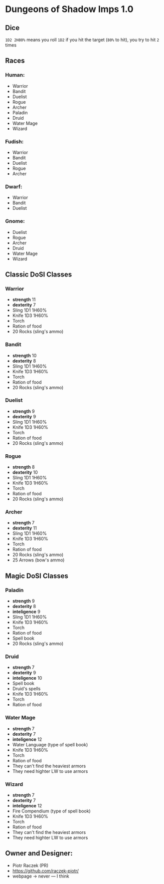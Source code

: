 # Dungeons of Shadow Imps 1.0
## Dice
`1D2 2H80%` means
you roll `1D2` if you hit the target (`80%` to hit), you try to hit `2` times
## Races
### Human:
-  Warrior
-  Bandit
-  Duelist
-  Rogue
-  Archer
-  Paladin
-  Druid
-  Water Mage
-  Wizard
### Fudish:
-  Warrior
-  Bandit
-  Duelist
-  Rogue
-  Archer
### Dwarf:
-  Warrior
-  Bandit
-  Duelist
### Gnome:
-  Duelist
-  Rogue
-  Archer
-  Druid
-  Water Mage
-  Wizard
## Classic DoSI Classes
### Warrior
-  **strength** 11
-  **dexterity** 7
-  Sling 1D1 1H60%
-  Knife 1D3 1H60%
-  Torch
-  Ration of food
-  20 Rocks (sling's ammo)
### Bandit
-  **strength** 10
-  **dexterity** 8
-  Sling 1D1 1H60%
-  Knife 1D3 1H60%
-  Torch
-  Ration of food
-  20 Rocks (sling's ammo)
### Duelist
-  **strength** 9
-  **dexterity** 9
-  Sling 1D1 1H60%
-  Knife 1D3 1H60%
-  Torch
-  Ration of food
-  20 Rocks (sling's ammo)
### Rogue
-  **strength** 8
-  **dexterity** 10
-  Sling 1D1 1H60%
-  Knife 1D3 1H60%
-  Torch
-  Ration of food
-  20 Rocks (sling's ammo)
### Archer
-  **strength** 7
-  **dexterity** 11
-  Sling 1D1 1H60%
-  Knife 1D3 1H60%
-  Torch
-  Ration of food
-  20 Rocks (sling's ammo)
-  25 Arrows (bow's ammo)
## Magic DoSI Classes
### Paladin
-  **strength** 9
-  **dexterity** 8
-  **inteligence** 9
-  Sling 1D1 1H60%
-  Knife 1D3 1H60%
-  Torch
-  Ration of food
-  Spell book
-  20 Rocks (sling's ammo)
### Druid
-  **strength** 7
-  **dexterity** 9
-  **inteligence** 10
-  Spell book
-  Druid's spells
-  Knife 1D3 1H60%
-  Torch
-  Ration of food
### Water Mage
-  **strength** 7
-  **dexterity** 7
-  **inteligence** 12
-  Water Language (type of spell book)
-  Knife 1D3 1H60%
-  Torch
-  Ration of food
-  They can't find the heaviest armors
-  They need highter LW to use armors
### Wizard
-  **strength** 7
-  **dexterity** 7
-  **inteligence** 12
-  Fire Compendium (type of spell book)
-  Knife 1D3 1H60%
-  Torch
-  Ration of food
-  They can't find the heaviest armors
-  They need highter LW to use armors
## Owner and Designer:
-  Piotr Raczek (PR)
-  https://github.com/raczek-piotr/
-  webpage → never — I think
